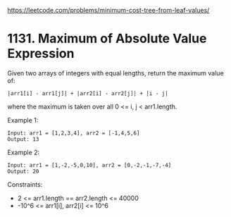 https://leetcode.com/problems/minimum-cost-tree-from-leaf-values/

# 1131. Maximum of Absolute Value Expression

Given two arrays of integers with equal lengths, return the maximum value of:

```
|arr1[i] - arr1[j]| + |arr2[i] - arr2[j]| + |i - j|
```

where the maximum is taken over all 0 <= i, j < arr1.length.

 

Example 1:

```
Input: arr1 = [1,2,3,4], arr2 = [-1,4,5,6]
Output: 13
```

Example 2:

```
Input: arr1 = [1,-2,-5,0,10], arr2 = [0,-2,-1,-7,-4]
Output: 20
``` 

Constraints:

- 2 <= arr1.length == arr2.length <= 40000
- -10^6 <= arr1[i], arr2[i] <= 10^6
